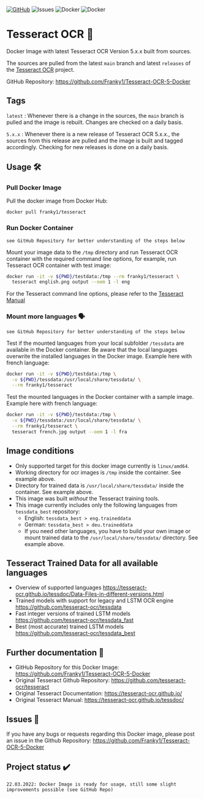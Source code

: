 <!-- markdownlint-disable MD041 -->
[![GitHub](https://img.shields.io/badge/GitHub-Repository-blue?logo=github)](https://github.com/Franky1/Tesseract-OCR-5-Docker)
![Issues](https://img.shields.io/github/issues/Franky1/Tesseract-OCR-5-Docker?logo=github)
![Docker](https://img.shields.io/docker/v/franky1/tesseract?logo=docker)
![Docker](https://img.shields.io/docker/v/franky1/tesseract?sort=semver&logo=docker)

# Tesseract OCR :scroll:

Docker Image with latest Tesseract OCR Version 5.x.x built from sources.

The sources are pulled from the latest `main` branch and latest `releases` of the [Tesseract OCR](https://github.com/tesseract-ocr/tesseract) project.

GitHub Repository: <https://github.com/Franky1/Tesseract-OCR-5-Docker>

## Tags

`latest` : Whenever there is a change in the sources, the `main` branch is pulled and the image is rebuilt. Changes are checked on a daily basis.

`5.x.x` : Whenever there is a new release of Tesseract OCR 5.x.x., the sources from this release are pulled and the image is built and tagged accordingly. Checking for new releases is done on a daily basis.

## Usage :hammer_and_wrench:

### Pull Docker Image

Pull the docker image from Docker Hub:

```bash
docker pull franky1/tesseract
```

### Run Docker Container

```text
see GitHub Repository for better understanding of the steps below
```

Mount your image data to the `/tmp` directory and run Tesseract OCR container with the required command line options, for example, run Tesseract OCR container with test image:

```bash
docker run -it -v ${PWD}/testdata:/tmp --rm franky1/tesseract \
  tesseract english.png output --oem 1 -l eng
```

For the Tesseract command line options, please refer to the [Tesseract Manual](https://tesseract-ocr.github.io/tessdoc/)

### Mount more languages :speaking_head:

```text
see GitHub Repository for better understanding of the steps below
```

Test if the mounted languages from your local subfolder `/tessdata` are available in the Docker container.
Be aware that the local languages overwrite the installed languages in the Docker image. Example here with french language:

```bash
docker run -it -v ${PWD}/testdata:/tmp \
  -v ${PWD}/tessdata:/usr/local/share/tessdata/ \
  --rm franky1/tesseract
```

Test the mounted languages in the Docker container with a sample image. Example here with french language:

```bash
docker run -it -v ${PWD}/testdata:/tmp \
  -v ${PWD}/tessdata:/usr/local/share/tessdata/ \
  --rm franky1/tesseract \
  tesseract french.jpg output --oem 1 -l fra
```

## Image conditions

- Only supported target for this docker image currently is `linux/amd64`.
- Working directory for ocr images is `/tmp` inside the container. See example above.
- Directory for trained data is `/usr/local/share/tessdata/` inside the container. See example above.
- This image was built _without_ the Tesseract training tools.
- This image currently includes only the following languages from `tessdata_best` repository:
  - English: `tessdata_best > eng.traineddata`
  - German: `tessdata_best > deu.traineddata`
  - If you need other languages, you have to build your own image or mount trained data to the `/usr/local/share/tessdata/` directory. See example above.

## Tesseract Trained Data for all available languages

- Overview of supported languages <https://tesseract-ocr.github.io/tessdoc/Data-Files-in-different-versions.html>
- Trained models with support for legacy and LSTM OCR engine <https://github.com/tesseract-ocr/tessdata>
- Fast integer versions of trained LSTM models <https://github.com/tesseract-ocr/tessdata_fast>
- Best (most accurate) trained LSTM models <https://github.com/tesseract-ocr/tessdata_best>

## Further documentation :link:

- GitHub Repository for this Docker Image: <https://github.com/Franky1/Tesseract-OCR-5-Docker>
- Original Tesseract Github Repository: <https://github.com/tesseract-ocr/tesseract>
- Original Tesseract Documentation: <https://tesseract-ocr.github.io/>
- Original Tesseract Manual: <https://tesseract-ocr.github.io/tessdoc/>

## Issues :bug:

If you have any bugs or requests regarding this Docker image, please post an issue in the Github Repository:
<https://github.com/Franky1/Tesseract-OCR-5-Docker>

## Project status :heavy_check_mark:

```text
22.03.2022: Docker Image is ready for usage, still some slight improvements possible (see GitHub Repo)
```
